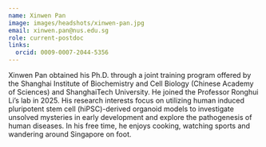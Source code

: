 ```yaml
---
name: Xinwen Pan
image: images/headshots/xinwen-pan.jpg
email: xinwen.pan@nus.edu.sg
role: current-postdoc
links:
  orcid: 0009-0007-2044-5356 
---
```


Xinwen Pan obtained his Ph.D. through a joint training program offered by the Shanghai Institute of Biochemistry and Cell Biology (Chinese Academy of Sciences) and ShanghaiTech University. He joined the Professor Ronghui Li’s lab in 2025. His research interests focus on utilizing human induced pluripotent stem cell (hiPSC)-derived organoid models to investigate unsolved mysteries in early development and explore the pathogenesis of human diseases. In his free time, he enjoys cooking, watching sports and wandering around Singapore on foot.